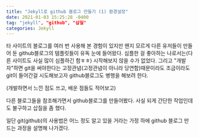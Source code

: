 ```yaml
---
title: "Jekyll로 github 블로그 만들기 (1) 환경설정"
date: 2021-01-03 15:25:28 -0400
tag: "jekyll", "github", "삽질"
categories: Jekyll 
---
```


타 사이트의 블로그를 여러 번 사용해 본 경험이 있지만 왠지 모르게 다른 유저들이 만들어 둔 github블로그의 템플릿들이 유독 눈에 들어왔다.
심플한 걸 좋아하는 나로서는(다른 사이트도 사실 많이 심플하긴 함ㅎㅎ) 시작해보지 않을 수가 없었다.
그리고 "개발자"하면 git을 써야한다는 고정관념(고정관념이 아니라 당연함)때문이라도 조금이라도 git이 들어간걸 시도해보고자
github블로그도 병행을 해보려 한다.

(개발하면서 느낀 점도 쓰고, 배운 점들도 적어보고)

다른 블로그들을 참조해가면서 github블로그를 만들어봤다. 
사실 되게 간단한 작업인데도 불구하고 삽질을 좀 했다.

일단 git(github)의 사용법은 어느 정도 알고 있을 거라는 가정 하에 github 블로그 만드는 과정을 설명해 나가겠다.

